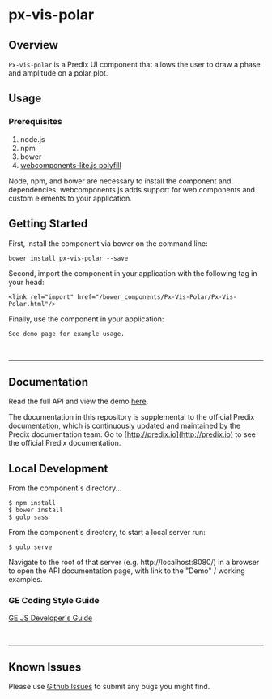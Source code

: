 # px-vis-polar

## Overview

`Px-vis-polar` is a Predix UI component that allows the user to draw a phase and amplitude on a polar plot.

## Usage

### Prerequisites
1. node.js
2. npm
3. bower
4. [webcomponents-lite.js polyfill](https://github.com/webcomponents/webcomponentsjs)

Node, npm, and bower are necessary to install the component and dependencies. webcomponents.js adds support for web components and custom elements to your application.

## Getting Started

First, install the component via bower on the command line:

```
bower install px-vis-polar --save
```

Second, import the component in your application with the following tag in your head:

```
<link rel="import" href="/bower_components/Px-Vis-Polar/Px-Vis-Polar.html"/>
```

Finally, use the component in your application:

```
See demo page for example usage.
```

<br />
<hr />

## Documentation

Read the full API and view the demo [here](https://predixdev.github.io/Px-Vis-Polar).

The documentation in this repository is supplemental to the official Predix documentation, which is continuously updated and maintained by the Predix documentation team. Go to [http://predix.io](http://predix.io)  to see the official Predix documentation.


## Local Development

From the component's directory...

```
$ npm install
$ bower install
$ gulp sass
```

From the component's directory, to start a local server run:

```
$ gulp serve
```

Navigate to the root of that server (e.g. http://localhost:8080/) in a browser to open the API documentation page, with link to the "Demo" / working examples.

### GE Coding Style Guide
[GE JS Developer's Guide](https://github.com/GeneralElectric/javascript)

<br />
<hr />

## Known Issues

Please use [Github Issues](https://github.com/PredixDev/Px-Vis-Polar/issues) to submit any bugs you might find.
